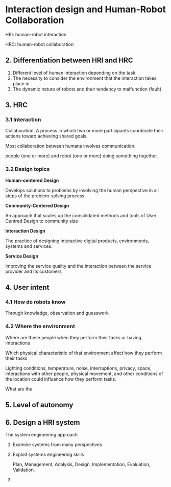 # Interaction design and Human-Robot Collaboration

HRI: human-robot interaction

HRC: human-robot collaboration





## 2. Differentiation between HRI and HRC

1. Different level of human interaction depending on the task
2. The necessity to consider the environment that the interaction takes place in
3. The dynamic nature of robots and their tendency to malfunction (fault)



## 3. HRC

### 3.1 Interaction

Collaboration: A process in which two or more participants coordinate their actions toward achieving shared goals.

Most collaboration between humans involves communication.

people (one or more) and robot (one or more) doing something together.

### 3.2 Design topics

**Human-centered Design**

Develops solutions to problems by involving the human perspective in all steps of the problem-solving process

**Community-Centered Design**

An approach that scales up the consolidated methods and tools of User Centred Design to community size

**Interaction Design**

The practice of designing interactive digital products, environments, systems and services.

**Service Design**

Improving the service quality and the interaction between the service provider and its customers

## 4. User intent

### 4.1 How do robots know

Through knowledge, observation and guesswork

### 4.2 Where the environment

Where are these people when they perform their tasks or having interactions

Which physical characteristic of that environment affect how they perform their tasks

Lighting conditions, temperature, noise, interruptions, privacy, space, interactions with other people, physical movement, and other conditions of the location could influence how they perform tasks.

What are the 

## 5. Level of autonomy



## 6. Design a HRI system

The system engineering approach

1. Examine systems from many perspectives

2. Exploit systems engineering skills

   Plan, Management, Analysis, Design, Implementation, Evaluation, Validation.

3. 







